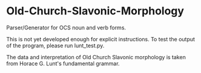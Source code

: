 # Old-Church-Slavonic-Morphology
Parser/Generator for OCS noun and verb forms.

This is not yet developed enough for explicit instructions. To test the output of the program, please run lunt_test.py.

The data and interpretation of Old Church Slavonic morphology is taken from Horace G. Lunt's fundamental grammar. 
